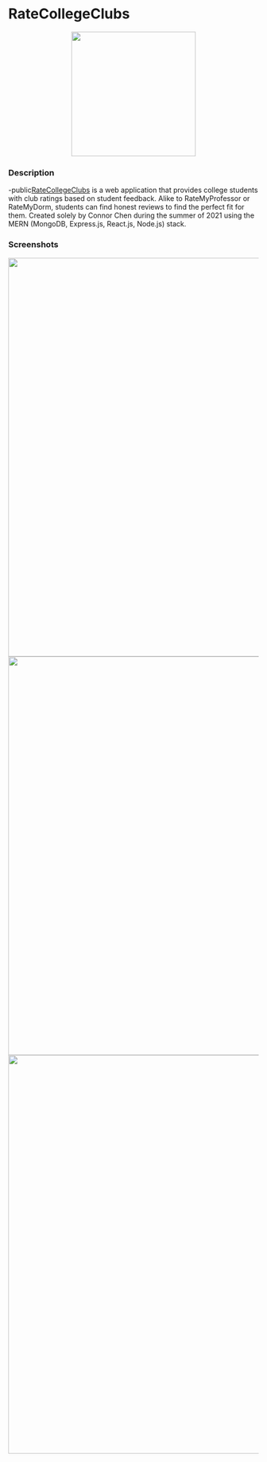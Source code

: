 # RateCollegeClubs

<p align="center"><img src=https://github.com/connorjchen/ratecollegeclubs-public/blob/main/frontend/public/logo512.png width=250 /></p>

### Description

-public[RateCollegeClubs](https://ratecollegeclubs.com/) is a web application that provides college students with club ratings based on student feedback. Alike to RateMyProfessor or RateMyDorm, students can find honest reviews to find the perfect fit for them. Created solely by Connor Chen during the summer of 2021 using the MERN (MongoDB, Express.js, React.js, Node.js) stack.

### Screenshots

<p align="center">
  <img src="https://github.com/connorjchen/ratecollegeclubs-public/blob/main/frontend/public/images/github_assets/Capture1.JPG" width="800" />
  <img src="https://github.com/connorjchen/ratecollegeclubs-public/blob/main/frontend/public/images/github_assets/Capture2.JPG" width="800" />
  <img src="https://github.com/connorjchen/ratecollegeclubs-public/blob/main/frontend/public/images/github_assets/Capture3.JPG" width="800" />
</p>
